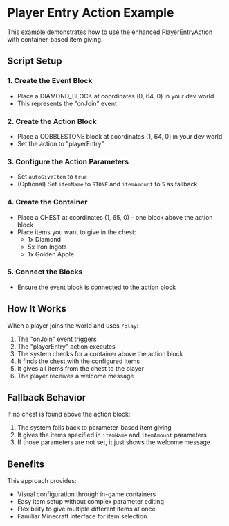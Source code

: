 # Player Entry Action Example

This example demonstrates how to use the enhanced PlayerEntryAction with container-based item giving.

## Script Setup

### 1. Create the Event Block
- Place a DIAMOND_BLOCK at coordinates (0, 64, 0) in your dev world
- This represents the "onJoin" event

### 2. Create the Action Block
- Place a COBBLESTONE block at coordinates (1, 64, 0) in your dev world
- Set the action to "playerEntry"

### 3. Configure the Action Parameters
- Set `autoGiveItem` to `true`
- (Optional) Set `itemName` to `STONE` and `itemAmount` to `5` as fallback

### 4. Create the Container
- Place a CHEST at coordinates (1, 65, 0) - one block above the action block
- Place items you want to give in the chest:
  - 1x Diamond
  - 5x Iron Ingots
  - 1x Golden Apple

### 5. Connect the Blocks
- Ensure the event block is connected to the action block

## How It Works

When a player joins the world and uses `/play`:

1. The "onJoin" event triggers
2. The "playerEntry" action executes
3. The system checks for a container above the action block
4. It finds the chest with the configured items
5. It gives all items from the chest to the player
6. The player receives a welcome message

## Fallback Behavior

If no chest is found above the action block:
1. The system falls back to parameter-based item giving
2. It gives the items specified in `itemName` and `itemAmount` parameters
3. If those parameters are not set, it just shows the welcome message

## Benefits

This approach provides:
- Visual configuration through in-game containers
- Easy item setup without complex parameter editing
- Flexibility to give multiple different items at once
- Familiar Minecraft interface for item selection